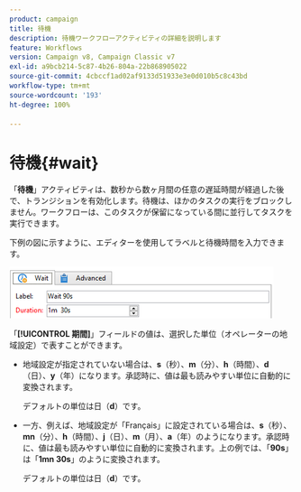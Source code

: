 ```yaml
---
product: campaign
title: 待機
description: 待機ワークフローアクティビティの詳細を説明します
feature: Workflows
version: Campaign v8, Campaign Classic v7
exl-id: a9bcb214-5c87-4b26-804a-22b868905022
source-git-commit: 4cbccf1ad02af9133d51933e3e0d010b5c8c43bd
workflow-type: tm+mt
source-wordcount: '193'
ht-degree: 100%

---
```


# 待機{#wait}



「**待機**」アクティビティは、数秒から数ヶ月間の任意の遅延時間が経過した後で、トランジションを有効化します。待機は、ほかのタスクの実行をブロックしません。ワークフローは、このタスクが保留になっている間に並行してタスクを実行できます。

下例の図に示すように、エディターを使用してラベルと待機時間を入力できます。

![](assets/edit_wait.png)

「**[!UICONTROL 期間]**」フィールドの値は、選択した単位（オペレーターの地域設定）で表すことができます。

* 地域設定が指定されていない場合は、**s**（秒）、**m**（分）、**h**（時間）、**d**（日）、**y**（年）になります。承認時に、値は最も読みやすい単位に自動的に変換されます。

  デフォルトの単位は日（**d**）です。

* 一方、例えば、地域設定が「Français」に設定されている場合は、**s**（秒）、**mn**（分）、**h**（時間）、**j**（日）、**m**（月）、**a**（年）のようになります。承認時に、値は最も読みやすい単位に自動的に変換されます。上の例では、「**90s**」は「**1mn 30s**」のように変換されます。

  デフォルトの単位は日（**d**）です。
